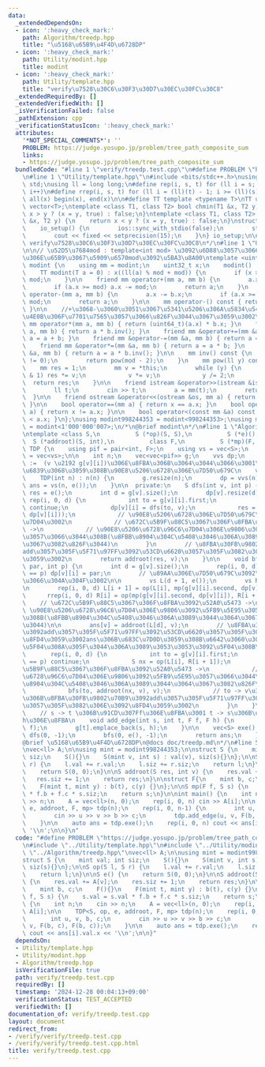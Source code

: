 ```yaml
---
data:
  _extendedDependsOn:
  - icon: ':heavy_check_mark:'
    path: Algorithm/treedp.hpp
    title: "\u5168\u65B9\u4F4D\u6728DP"
  - icon: ':heavy_check_mark:'
    path: Utility/modint.hpp
    title: modint
  - icon: ':heavy_check_mark:'
    path: Utility/template.hpp
    title: "verify\u7528\u30C6\u30F3\u30D7\u30EC\u30FC\u30C8"
  _extendedRequiredBy: []
  _extendedVerifiedWith: []
  _isVerificationFailed: false
  _pathExtension: cpp
  _verificationStatusIcon: ':heavy_check_mark:'
  attributes:
    '*NOT_SPECIAL_COMMENTS*': ''
    PROBLEM: https://judge.yosupo.jp/problem/tree_path_composite_sum
    links:
    - https://judge.yosupo.jp/problem/tree_path_composite_sum
  bundledCode: "#line 1 \"verify/treedp.test.cpp\"\n#define PROBLEM \"https://judge.yosupo.jp/problem/tree_path_composite_sum\"\
    \n#line 1 \"Utility/template.hpp\"\n#include <bits/stdc++.h>\nusing namespace\
    \ std;\nusing ll = long long;\n#define rep(i, s, t) for (ll i = s; i < (ll)(t);\
    \ i++)\n#define rrep(i, s, t) for (ll i = (ll)(t) - 1; i >= (ll)(s); i--)\n#define\
    \ all(x) begin(x), end(x)\n\n#define TT template <typename T>\nTT using vec =\
    \ vector<T>;\ntemplate <class T1, class T2> bool chmin(T1 &x, T2 y) {\n    return\
    \ x > y ? (x = y, true) : false;\n}\ntemplate <class T1, class T2> bool chmax(T1\
    \ &x, T2 y) {\n    return x < y ? (x = y, true) : false;\n}\nstruct io_setup {\n\
    \    io_setup() {\n        ios::sync_with_stdio(false);\n        std::cin.tie(nullptr);\n\
    \        cout << fixed << setprecision(15);\n    }\n} io_setup;\n\n/*\n@brief\
    \ verify\u7528\u30C6\u30F3\u30D7\u30EC\u30FC\u30C8\n*/\n#line 1 \"Utility/modint.hpp\"\
    \n\n// \u52D5\u7684mod : template<int mod> \u3092\u6D88\u3057\u3066\u3001\u4E0A\
    \u306E\u65B9\u3067\u5909\u6570mod\u3092\u5BA3\u8A00\ntemplate <uint32_t mod> struct\
    \ modint {\n    using mm = modint;\n    uint32_t x;\n    modint() : x(0) {}\n\
    \    TT modint(T a = 0) : x((ll(a) % mod + mod)) {\n        if (x >= mod) x -=\
    \ mod;\n    }\n\n    friend mm operator+(mm a, mm b) {\n        a.x += b.x;\n\
    \        if (a.x >= mod) a.x -= mod;\n        return a;\n    }\n    friend mm\
    \ operator-(mm a, mm b) {\n        a.x -= b.x;\n        if (a.x >= mod) a.x +=\
    \ mod;\n        return a;\n    }\n\n    mm operator-() const { return mod - x;\
    \ }\n\n    //+\u3068-\u3060\u3051\u3067\u5341\u5206\u306A\u5834\u5408\u3001\u4EE5\
    \u4E0B\u306F\u7701\u7565\u3057\u3066\u826F\u3044\u3067\u3059\u3002\n\n    friend\
    \ mm operator*(mm a, mm b) { return (uint64_t)(a.x) * b.x; }\n    friend mm operator/(mm\
    \ a, mm b) { return a * b.inv(); }\n    friend mm &operator+=(mm &a, mm b) { return\
    \ a = a + b; }\n    friend mm &operator-=(mm &a, mm b) { return a = a - b; }\n\
    \    friend mm &operator*=(mm &a, mm b) { return a = a * b; }\n    friend mm &operator/=(mm\
    \ &a, mm b) { return a = a * b.inv(); }\n\n    mm inv() const {\n        assert(x\
    \ != 0);\n        return pow(mod - 2);\n    }\n    mm pow(ll y) const {\n    \
    \    mm res = 1;\n        mm v = *this;\n        while (y) {\n            if (y\
    \ & 1) res *= v;\n            v *= v;\n            y /= 2;\n        }\n      \
    \  return res;\n    }\n\n    friend istream &operator>>(istream &is, mm &a) {\n\
    \        ll t;\n        cin >> t;\n        a = mm(t);\n        return is;\n  \
    \  }\n\n    friend ostream &operator<<(ostream &os, mm a) { return os << a.x;\
    \ }\n\n    bool operator==(mm a) { return x == a.x; }\n    bool operator!=(mm\
    \ a) { return x != a.x; }\n\n    bool operator<(const mm &a) const { return x\
    \ < a.x; }\n};\nusing modint998244353 = modint<998244353>;\nusing modint1000000007\
    \ = modint<1'000'000'007>;\n/*\n@brief modint\n*/\n#line 1 \"Algorithm/treedp.hpp\"\
    \ntemplate <class S,\n          S (*op)(S, S),\n          S (*e)(),\n        \
    \  S (*addroot)(S, int),\n          class F,\n          S (*mp)(F, S)>\nstruct\
    \ TDP {\n    using pif = pair<int, F>;\n    using vs = vec<S>;\n    using vvs\
    \ = vec<vs>;\n\n    int n;\n    vec<vec<pif>> g;\n    vvs dp;\n    // dp[v][i]\
    \ :=  (v \u2192 g[v][i])\u306E\u8FBA\u306B\u3064\u3044\u3066\u3001\n    // g[v][i]\u3092\
    \u6839\u3068\u3059\u308B\u90E8\u5206\u6728\u306E\u7D50\u679C\n    vs ans;\n\n\
    \    TDP(int n) : n(n) {\n        g.resize(n);\n        dp = vvs(n);\n       \
    \ ans = vs(n, e());\n    }\n\n  private:\n    S dfs(int v, int p) {\n        S\
    \ res = e();\n        int d = g[v].size();\n        dp[v].resize(d);\n       \
    \ rep(i, 0, d) {\n            int to = g[v][i].first;\n            if (to == p)\
    \ continue;\n            dp[v][i] = dfs(to, v);\n            res = op(res, mp(g[v][i].second,\
    \ dp[v][i]));\n            // \u90E8\u5206\u6728\u306E\u7D50\u679C\u3092\u96C6\
    \u7D04\u3002\n            // \u672C\u5B9F\u88C5\u3067\u306F\u8FBA\u3092\u52A0\u5473\
    \ ->\n            // \u90E8\u5206\u6728\u96C6\u7D04\u306E\u9806\u3092\u5FB9\u5E95\
    \u3057\u3066\u3044\u308B(\u8FBB\u8904\u304C\u5408\u3046\u306A\u3089\u3044\u3064\
    \u3067\u3082\u826F\u3044)\n        }\n        // \u8FBA\u30FB\u9802\u70B9\u3092\
    add\u3057\u305F\u5F71\u97FF\u3092\u53CD\u6620\u3057\u305F\u3082\u306E\u3092\u8FD4\
    \u3059\u3002\n        return addroot(res, v);\n    }\n\n    void bfs(int v, S\
    \ par, int p) {\n        int d = g[v].size();\n        rep(i, 0, d) if (g[v][i].first\
    \ == p) dp[v][i] = par;\n        // \u89AA\u306E\u7D50\u679C\u3092\u6E21\u3057\
    \u3066\u304A\u304F\u3002\n\n        vs L(d + 1, e());\n        vs R(d + 1, e());\n\
    \n        rep(i, 0, d) L[i + 1] = op(L[i], mp(g[v][i].second, dp[v][i]));\n  \
    \      rrep(i, 0, d) R[i] = op(mp(g[v][i].second, dp[v][i]), R[i + 1]);\n    \
    \    // \u672C\u5B9F\u88C5\u3067\u306F\u8FBA\u3092\u52A0\u5473 ->\n        //\
    \ \u90E8\u5206\u6728\u96C6\u7D04\u306E\u9806\u3092\u5FB9\u5E95\u3057\u3066\u3044\
    \u308B(\u8FBB\u8904\u304C\u5408\u3046\u306A\u3089\u3044\u3064\u3067\u3082\u826F\
    \u3044)\n\n        ans[v] = addroot(L[d], v);\n        // \u8FBA\u30FB\u9802\u70B9\
    \u3092add\u3057\u305F\u5F71\u97FF\u3092\u53CD\u6620\u3057\u305F\u3082\u306E\u3092\
    \u8FD4\u3059\u3002ans\u306B\u683C\u7D0D\u3059\u308B\u6642\u3060\u3051\u4F55\u304B\
    \u5F04\u308A\u305F\u3044\u306A\u3089\u3053\u3053\u3092\u5F04\u308B\u3002\n\n \
    \       rep(i, 0, d) {\n            int to = g[v][i].first;\n            if (to\
    \ == p) continue;\n            S nx = op(L[i], R[i + 1]);\n            // \u672C\
    \u5B9F\u88C5\u3067\u306F\u8FBA\u3092\u52A0\u5473 ->\n            // \u90E8\u5206\
    \u6728\u96C6\u7D04\u306E\u9806\u3092\u5FB9\u5E95\u3057\u3066\u3044\u308B(\u8FBB\
    \u8904\u304C\u5408\u3046\u306A\u3089\u3044\u3064\u3067\u3082\u826F\u3044)\n\n\
    \            bfs(to, addroot(nx, v), v);\n            // to -> v\u306E\u5411\u304D\
    \u306B\u8FBA\u30FB\u9802\u70B9\u3092add\u3057\u305F\u5F71\u97FF\u3092\u53CD\u6620\
    \u3057\u305F\u3082\u306E\u3092\u8FD4\u3059\u3002\n        }\n    }\n\n  public:\n\
    \    // s -> t \u306B\u91CD\u307Ff\u306E\u8FBA\u3001 t -> s\u306B\u91CD\u307F\
    h\u306E\u8FBA\n    void add_edge(int s, int t, F f, F h) {\n        g[s].emplace_back(t,\
    \ f);\n        g[t].emplace_back(s, h);\n    }\n\n    vec<S> exe() {\n       \
    \ dfs(0, -1);\n        bfs(0, e(), -1);\n        return ans;\n    }\n};\n\n/*\n\
    @brief \u5168\u65B9\u4F4D\u6728DP\n@docs doc/treedp.md\n*/\n#line 5 \"verify/treedp.test.cpp\"\
    \nvec<ll> A;\n\nusing mint = modint998244353;\n\nstruct S {\n    mint val; int\
    \ siz;\n    S(){}\n    S(mint v, int s) : val(v), siz(s){}\n};\n\nS op(S l, S\
    \ r) {\n    l.val += r.val;\n    l.siz += r.siz;\n    return l;\n}\n\nS e() {\n\
    \    return S(0, 0);\n}\n\nS addroot(S res, int v) {\n    res.val += A[v];\n \
    \   res.siz += 1;\n    return res;\n}\n\nstruct F{\n    mint b, c;\n    F(){}\n\
    \    F(mint t, mint y) : b(t), c(y) {}\n};\n\nS mp(F f, S s) {\n    s.val = s.val\
    \ * f.b + f.c * s.siz;\n    return s;\n}\n\nint main() {\n    int n;\n    cin\
    \ >> n;\n    A = vec<ll>(n, 0);\n    rep(i, 0, n) cin >> A[i];\n\n    TDP<S, op,\
    \ e, addroot, F, mp> tdp(n);\n    rep(i, 0, n-1) {\n        int u, v, b, c;\n\
    \        cin >> u >> v >> b >> c;\n        tdp.add_edge(u, v, F(b, c), F(b, c));\n\
    \    }\n\n    auto ans = tdp.exe();\n    rep(i, 0, n) cout << ans[i].val.x <<\
    \ '\\n';\n\n}\n"
  code: "#define PROBLEM \"https://judge.yosupo.jp/problem/tree_path_composite_sum\"\
    \n#include \"../Utility/template.hpp\"\n#include \"../Utility/modint.hpp\"\n#include\
    \ \"../Algorithm/treedp.hpp\"\nvec<ll> A;\n\nusing mint = modint998244353;\n\n\
    struct S {\n    mint val; int siz;\n    S(){}\n    S(mint v, int s) : val(v),\
    \ siz(s){}\n};\n\nS op(S l, S r) {\n    l.val += r.val;\n    l.siz += r.siz;\n\
    \    return l;\n}\n\nS e() {\n    return S(0, 0);\n}\n\nS addroot(S res, int v)\
    \ {\n    res.val += A[v];\n    res.siz += 1;\n    return res;\n}\n\nstruct F{\n\
    \    mint b, c;\n    F(){}\n    F(mint t, mint y) : b(t), c(y) {}\n};\n\nS mp(F\
    \ f, S s) {\n    s.val = s.val * f.b + f.c * s.siz;\n    return s;\n}\n\nint main()\
    \ {\n    int n;\n    cin >> n;\n    A = vec<ll>(n, 0);\n    rep(i, 0, n) cin >>\
    \ A[i];\n\n    TDP<S, op, e, addroot, F, mp> tdp(n);\n    rep(i, 0, n-1) {\n \
    \       int u, v, b, c;\n        cin >> u >> v >> b >> c;\n        tdp.add_edge(u,\
    \ v, F(b, c), F(b, c));\n    }\n\n    auto ans = tdp.exe();\n    rep(i, 0, n)\
    \ cout << ans[i].val.x << '\\n';\n\n}"
  dependsOn:
  - Utility/template.hpp
  - Utility/modint.hpp
  - Algorithm/treedp.hpp
  isVerificationFile: true
  path: verify/treedp.test.cpp
  requiredBy: []
  timestamp: '2024-12-28 00:04:13+09:00'
  verificationStatus: TEST_ACCEPTED
  verifiedWith: []
documentation_of: verify/treedp.test.cpp
layout: document
redirect_from:
- /verify/verify/treedp.test.cpp
- /verify/verify/treedp.test.cpp.html
title: verify/treedp.test.cpp
---
```

